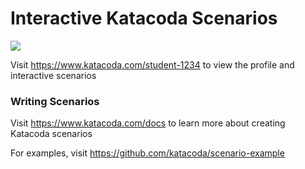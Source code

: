 # Interactive Katacoda Scenarios

[![](http://shields.katacoda.com/katacoda/student-1234/count.svg)](https://www.katacoda.com/student-1234 "Get your profile on Katacoda.com")

Visit https://www.katacoda.com/student-1234 to view the profile and interactive scenarios

### Writing Scenarios
Visit https://www.katacoda.com/docs to learn more about creating Katacoda scenarios

For examples, visit https://github.com/katacoda/scenario-example
